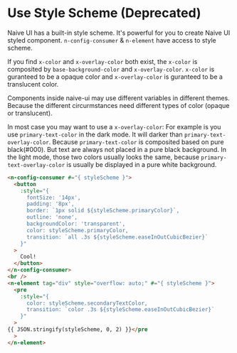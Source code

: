 # Use Style Scheme (Deprecated)

Naive UI has a built-in style scheme. It's powerful for you to create Naive UI styled component. `n-config-consumer` & `n-element` have access to style scheme.

If you find `x-color` and `x-overlay-color` both exist, the `x-color` is composited by `base-background-color` and `x-overlay-color`. `x-color` is guranteed to be a opaque color and `x-overlay-color` is guranteed to be a translucent color.

Components inside naive-ui may use different variables in different themes. Because the different circurmstances need different types of color (opaque or translucent).

In most case you may want to use a `x-overlay-color`: For example is you use `primary-text-color` in the dark mode. It will darker than `primary-text-overlay-color`. Because `primary-text-color` is composited based on pure black(#000). But text are always not placed in a pure black background. In the light mode, those two colors usually looks the same, because `primary-text-overlay-color` is usually be displayed in a pure white background.

```html
<n-config-consumer #="{ styleScheme }">
  <button
    :style="{
      fontSize: '14px',
      padding: '8px',
      border: `1px solid ${styleScheme.primaryColor}`,
      outline: 'none',
      backgroundColor: 'transparent',
      color: styleScheme.primaryColor,
      transition: `all .3s ${styleScheme.easeInOutCubicBezier}`
    }"
  >
    Cool!
  </button>
</n-config-consumer>
<br />
<n-element tag="div" style="overflow: auto;" #="{ styleScheme }">
  <pre
    :style="{
      color: styleScheme.secondaryTextColor,
      transition: `color .3s ${styleScheme.easeInOutCubicBezier}`
    }"
  >
{{ JSON.stringify(styleScheme, 0, 2) }}</pre
  >
</n-element>
```
